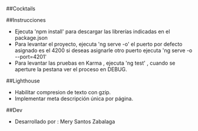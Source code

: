 ##Cocktails

##Instrucciones
  * Ejecuta 'npm install' para descargar las librerías indicadas en el package.json
  * Para levantar el proyecto, ejecuta 'ng serve -o' el puerto por defecto asignado es el 4200 si deseas asignarle otro puerto ejecuta 'ng serve -o --port=4201'
  * Para levantar las pruebas en Karma , ejecuta 'ng test' , cuando se aperture la pestana ver el proceso en DEBUG.

##Lighthouse
  * Habilitar compresion de texto con gzip.
  * Implementar meta descripción única por página.

##Dev
  * Desarrollado por : Mery Santos Zabalaga
